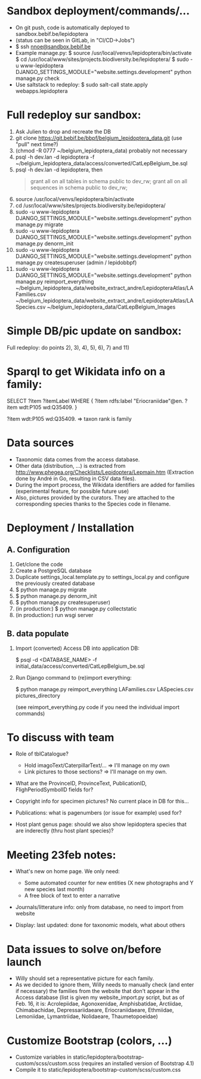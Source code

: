 Sandbox deployment/commands/...
===============================

- On git push, code is automatically deployed to sandbox.bebif.be/lepidoptera
- (status can be seen in GitLab, in "CI/CD->Jobs")
- $ ssh nnoe@sandbox.bebif.be
- Example manage.py:
    $ source /usr/local/venvs/lepidoptera/bin/activate
    $ cd /usr/local/www/sites/projects.biodiversity.be/lepidoptera/
    $ sudo -u www-lepidoptera DJANGO_SETTINGS_MODULE="website.settings.development" python manage.py check
- Use saltstack to redeploy:
    $ sudo salt-call state.apply webapps.lepidoptera

Full redeploy sur sandbox:
==========================

1) Ask Julien to drop and recreate the DB
2) git clone https://git.bebif.be/bbpf/belgium_lepidoptera_data.git  (use "pull" next time?)
3) (chmod -R 0777 ~/belgium_lepidoptera_data) probably not necessary
4) psql -h dev.lan -d lepidoptera -f ~/belgium_lepidoptera_data/access/converted/CatLepBelgium_be.sql
5) psql -h dev.lan -d lepidoptera, then
    > grant all on all tables in schema public to dev_rw;
    > grant all on all sequences in schema public to dev_rw;
6) source /usr/local/venvs/lepidoptera/bin/activate
7) cd /usr/local/www/sites/projects.biodiversity.be/lepidoptera/
8) sudo -u www-lepidoptera DJANGO_SETTINGS_MODULE="website.settings.development" python manage.py migrate
9) sudo -u www-lepidoptera DJANGO_SETTINGS_MODULE="website.settings.development" python manage.py denorm_init
10) sudo -u www-lepidoptera DJANGO_SETTINGS_MODULE="website.settings.development" python manage.py createsuperuser (admin / lepidobbpf)
11) sudo -u www-lepidoptera DJANGO_SETTINGS_MODULE="website.settings.development" python manage.py reimport_everything ~/belgium_lepidoptera_data/website_extract_andre/LepidopteraAtlas/LAFamilies.csv ~/belgium_lepidoptera_data/website_extract_andre/LepidopteraAtlas/LASpecies.csv ~/belgium_lepidoptera_data/CatLepBelgium_Images

Simple DB/pic update on sandbox:
================================

Full redeploy: do points 2), 3), 4), 5), 6), 7) and 11)


Sparql to get Wikidata info on a family:
========================================

SELECT ?item ?itemLabel WHERE {
  ?item rdfs:label "Eriocraniidae"@en.
  ?item wdt:P105 wd:Q35409.
}

?item wdt:P105 wd:Q35409. => taxon rank is family


Data sources
============

- Taxonomic data comes from the access database.
- Other data (distribution, ...) is extracted from http://www.phegea.org/Checklists/Lepidoptera/Lepmain.htm
  (Extraction done by André in Go, resulting in CSV data files).
- During the import process, the Wikidata identifiers are added for families (experimental feature, for possible future use)
- Also, pictures provided by the curators. They are attached to the corresponding species thanks to the Species code in filename.


Deployment / Installation
=========================

A. Configuration
----------------

1) Get/clone the code
2) Create a PostgreSQL database
3) Duplicate settings_local.template.py to settings_local.py and configure the previously created database
4) $ python manage.py migrate
5) $ python manage.py denorm_init
6) $ python manage.py createsuperuser)
7) (in production:) $ python manage.py collectstatic
8) (in production:) run wsgi server

B. data populate
----------------
    
1) Import (converted) Access DB into application DB:

    $ psql -d <DATABASE_NAME> -f initial_data/access/converted/CatLepBelgium_be.sql

2) Run Django command to (re)import everything:

    $ python manage.py reimport_everything LAFamilies.csv LASpecies.csv pictures_directory

    (see reimport_everything.py code if you need the individual import commands)
    
To discuss with team
====================

- Role of tblCatalogue?
    - Hold imagoText/CaterpillarText/... => I'll manage on my own
    - Link pictures to those sections? => I'll manage on my own.
- What are the ProvinceID, ProvinceText, PublicationID, FlighPeriodSymbolID fields for?

- Copyright info for specimen pictures? No current place in DB for this...

- Publications: what is pagenumbers (or issue for example) used for?
- Host plant genus page: should we also show lepidoptera species that are inderectly (thru host plant species)?

Meeting 23feb notes:
====================

- What's new on home page. We only need:
    - Some automated counter for new entities (X new photographs and Y new species last month)
    - A free block of text to enter a narrative

 - Journals/litterature info: only from database, no need to import from website
 - Display: last updated: done for taxonomic models, what about others
 

Data issues to solve on/before launch
=====================================

- Willy should set a representative picture for each family.
- As we decided to ignore them, Willy needs to manually check (and enter if necessary) the families from the website 
that don't appear in the Access database (list is given my website_import.py script, but as of Feb. 16, it is: Acrolepiidae, 
Agonoxenidae, Amphisbatidae, Arctiidae, Chimabachidae, Depressariidaeare, Eriocraniidaeare, Ethmiidae, Lemoniidae, Lymantriidae, 
Nolidaeare, Thaumetopoeidae)

Customize Bootstrap (colors, ...)
=================================

- Customize variables in static/lepidoptera/bootstrap-custom/scss/custom.scss (requires an installed version of Bootstrap 4.1)
- Compile it to static/lepidoptera/bootstrap-custom/scss/custom.css
